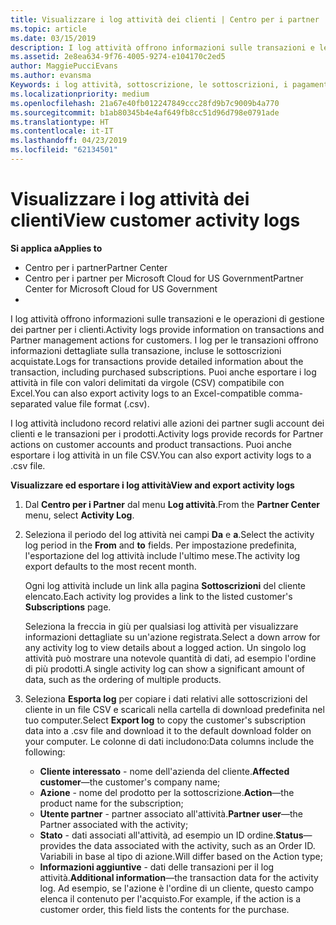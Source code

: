 ```yaml
---
title: Visualizzare i log attività dei clienti | Centro per i partner
ms.topic: article
ms.date: 03/15/2019
description: I log attività offrono informazioni sulle transazioni e le operazioni di gestione dei partner per i clienti.
ms.assetid: 2e8ea634-9f76-4005-9274-e104170c2ed5
author: MaggiePucciEvans
ms.author: evansma
Keywords: i log attività, sottoscrizione, le sottoscrizioni, i pagamenti, la fatturazione, le transazioni
ms.localizationpriority: medium
ms.openlocfilehash: 21a67e40fb012247849ccc28fd9b7c9009b4a770
ms.sourcegitcommit: b1ab80345b4e4af649fb8cc51d96d798e0791ade
ms.translationtype: HT
ms.contentlocale: it-IT
ms.lasthandoff: 04/23/2019
ms.locfileid: "62134501"
---
```

# <a name="view-customer-activity-logs"></a><span data-ttu-id="29b2b-104">Visualizzare i log attività dei clienti</span><span class="sxs-lookup"><span data-stu-id="29b2b-104">View customer activity logs</span></span>

<span data-ttu-id="29b2b-105">**Si applica a**</span><span class="sxs-lookup"><span data-stu-id="29b2b-105">**Applies to**</span></span>

-  <span data-ttu-id="29b2b-106">Centro per i partner</span><span class="sxs-lookup"><span data-stu-id="29b2b-106">Partner Center</span></span>
-  <span data-ttu-id="29b2b-107">Centro per i partner per Microsoft Cloud for US Government</span><span class="sxs-lookup"><span data-stu-id="29b2b-107">Partner Center for Microsoft Cloud for US Government</span></span>
-  


<span data-ttu-id="29b2b-108">I log attività offrono informazioni sulle transazioni e le operazioni di gestione dei partner per i clienti.</span><span class="sxs-lookup"><span data-stu-id="29b2b-108">Activity logs provide information on transactions and Partner management actions for customers.</span></span> <span data-ttu-id="29b2b-109">I log per le transazioni offrono informazioni dettagliate sulla transazione, incluse le sottoscrizioni acquistate.</span><span class="sxs-lookup"><span data-stu-id="29b2b-109">Logs for transactions provide detailed information about the transaction, including purchased subscriptions.</span></span> <span data-ttu-id="29b2b-110">Puoi anche esportare i log attività in file con valori delimitati da virgole (CSV) compatibile con Excel.</span><span class="sxs-lookup"><span data-stu-id="29b2b-110">You can also export activity logs to an Excel-compatible comma-separated value file format (.csv).</span></span>

<span data-ttu-id="29b2b-111">I log attività includono record relativi alle azioni dei partner sugli account dei clienti e le transazioni per i prodotti.</span><span class="sxs-lookup"><span data-stu-id="29b2b-111">Activity logs provide records for Partner actions on customer accounts and product transactions.</span></span> <span data-ttu-id="29b2b-112">Puoi anche esportare i log attività in un file CSV.</span><span class="sxs-lookup"><span data-stu-id="29b2b-112">You can also export activity logs to a .csv file.</span></span>

<span data-ttu-id="29b2b-113">**Visualizzare ed esportare i log attività**</span><span class="sxs-lookup"><span data-stu-id="29b2b-113">**View and export activity logs**</span></span>

1.  <span data-ttu-id="29b2b-114">Dal **Centro per i Partner** dal menu **Log attività**.</span><span class="sxs-lookup"><span data-stu-id="29b2b-114">From the **Partner Center** menu, select **Activity Log**.</span></span>
2.  <span data-ttu-id="29b2b-115">Seleziona il periodo del log attività nei campi **Da** e **a**.</span><span class="sxs-lookup"><span data-stu-id="29b2b-115">Select the activity log period in the **From** and **to** fields.</span></span> <span data-ttu-id="29b2b-116">Per impostazione predefinita, l'esportazione del log attività include l'ultimo mese.</span><span class="sxs-lookup"><span data-stu-id="29b2b-116">The activity log export defaults to the most recent month.</span></span>

    <span data-ttu-id="29b2b-117">Ogni log attività include un link alla pagina **Sottoscrizioni** del cliente elencato.</span><span class="sxs-lookup"><span data-stu-id="29b2b-117">Each activity log provides a link to the listed customer's **Subscriptions** page.</span></span>

    <span data-ttu-id="29b2b-118">Seleziona la freccia in giù per qualsiasi log attività per visualizzare informazioni dettagliate su un'azione registrata.</span><span class="sxs-lookup"><span data-stu-id="29b2b-118">Select a down arrow for any activity log to view details about a logged action.</span></span> <span data-ttu-id="29b2b-119">Un singolo log attività può mostrare una notevole quantità di dati, ad esempio l'ordine di più prodotti.</span><span class="sxs-lookup"><span data-stu-id="29b2b-119">A single activity log can show a significant amount of data, such as the ordering of multiple products.</span></span>

3.  <span data-ttu-id="29b2b-120">Seleziona **Esporta log** per copiare i dati relativi alle sottoscrizioni del cliente in un file CSV e scaricali nella cartella di download predefinita nel tuo computer.</span><span class="sxs-lookup"><span data-stu-id="29b2b-120">Select **Export log** to copy the customer's subscription data into a .csv file and download it to the default download folder on your computer.</span></span> <span data-ttu-id="29b2b-121">Le colonne di dati includono:</span><span class="sxs-lookup"><span data-stu-id="29b2b-121">Data columns include the following:</span></span>
    -   <span data-ttu-id="29b2b-122">**Cliente interessato** - nome dell'azienda del cliente.</span><span class="sxs-lookup"><span data-stu-id="29b2b-122">**Affected customer**—the customer's company name;</span></span>
    -   <span data-ttu-id="29b2b-123">**Azione** - nome del prodotto per la sottoscrizione.</span><span class="sxs-lookup"><span data-stu-id="29b2b-123">**Action**—the product name for the subscription;</span></span>
    -   <span data-ttu-id="29b2b-124">**Utente partner** - partner associato all'attività.</span><span class="sxs-lookup"><span data-stu-id="29b2b-124">**Partner user**—the Partner associated with the activity;</span></span>
    -   <span data-ttu-id="29b2b-125">**Stato** - dati associati all'attività, ad esempio un ID ordine.</span><span class="sxs-lookup"><span data-stu-id="29b2b-125">**Status**—provides the data associated with the activity, such as an Order ID.</span></span> <span data-ttu-id="29b2b-126">Variabili in base al tipo di azione.</span><span class="sxs-lookup"><span data-stu-id="29b2b-126">Will differ based on the Action type;</span></span>
    -   <span data-ttu-id="29b2b-127">**Informazioni aggiuntive** - dati delle transazioni per il log attività.</span><span class="sxs-lookup"><span data-stu-id="29b2b-127">**Additional information**—the transaction data for the activity log.</span></span> <span data-ttu-id="29b2b-128">Ad esempio, se l'azione è l'ordine di un cliente, questo campo elenca il contenuto per l'acquisto.</span><span class="sxs-lookup"><span data-stu-id="29b2b-128">For example, if the action is a customer order, this field lists the contents for the purchase.</span></span>

 

 



